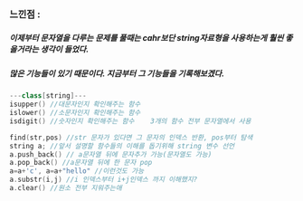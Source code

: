 ### 느낀점 :
##### 이제부터 문자열을 다루는 문제를 풀때는 cahr보단 string자료형을 사용하는게 훨씬 좋을거라는 생각이 들었다.
##### 많은 기능들이 있기 때문이다. 지금부터 그 기능들을 기록해보겠다.
```cpp
---class[string]---
isupper() //대문자인지 확인해주는 함수
islower() //소문자인지 확인해주는 함수
isdigit() //숫자인지 확인해주는 함수    3개의 함수 전부 문자열에서 사용

find(str,pos) //str 문자가 있다면 그 문자의 인덱스 반환, pos부터 탐색
string a; //앞서 설명할 함수들의 이해를 돕기위해 string 변수 선언
a.push_back() // a문자열 뒤에 문자추가 가능(문자열도 가능)
a.pop_back() //a문자열 뒤에 한 문자 pop
a=a+'c', a=a+"hello" //이런것도 가능
a.substr(i,j) //i 인덱스부터 i+j인덱스 까지 이해했지?
a.clear() //원소 전부 지워주는애
```
